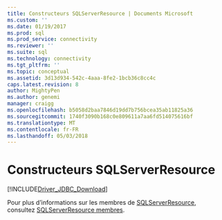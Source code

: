```yaml
---
title: Constructeurs SQLServerResource | Documents Microsoft
ms.custom: ''
ms.date: 01/19/2017
ms.prod: sql
ms.prod_service: connectivity
ms.reviewer: ''
ms.suite: sql
ms.technology: connectivity
ms.tgt_pltfrm: ''
ms.topic: conceptual
ms.assetid: 3d13d934-542c-4aaa-8fe2-1bcb36c8cc4c
caps.latest.revision: 8
author: MightyPen
ms.author: genemi
manager: craigg
ms.openlocfilehash: b5058d2baa7846d19dd7b756bcea35ab11825a36
ms.sourcegitcommit: 1740f3090b168c0e809611a7aa6fd514075616bf
ms.translationtype: MT
ms.contentlocale: fr-FR
ms.lasthandoff: 05/03/2018
---
```

# <a name="sqlserverresource-constructors"></a>Constructeurs SQLServerResource
[!INCLUDE[Driver_JDBC_Download](../../../includes/driver_jdbc_download.md)]

  Pour plus d’informations sur les membres de [SQLServerResource](../../../connect/jdbc/reference/sqlserverresource-class.md), consultez [SQLServerResource membres](../../../connect/jdbc/reference/sqlserverresource-members.md).  
  
  
